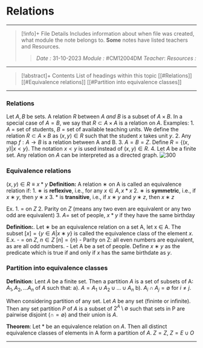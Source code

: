 # Relations
---
> [!info]+ File Details
> Includes information about when file was created, what module the note belongs to. **Some** notes have listed teachers and Resources.
> > *Date :*  31-10-2023 
> > *Module :* #CM12004DM 
> > *Teacher*: 
> > *Resources :*

---
> [!abstract]+ Contents
> List of headings within this topic
> [[#Relations]]
> [[#Equivalence relations]]
> [[#Partition into equivalence classes]]
--- 

### Relations
Let $A, B$ be sets. A relation $R$ between $A \ and \  B$ is a subset of $A \times B$. In a special case of $A = B$, we say that $R \subset A \times A$ is a relation on $A$.
Examples:
	1. $A$ = set of students, $B$ = set of available teaching units. We define the relation $R \subset A \times B$ as $(x, y) \in R$ such that the student $x$ takes unit $y$.
	2. Any map $f : A \to B$ is a relation between A and B.
	3. $A = B = Z$. Define $R = \{(x,y) | x < y \}$. The notation $x < y$ is used instead of $(x,y) \in R$. 
	4. Let $A$ be a finite set. Any relation on $A$ can be interpreted as a directed graph. 
	![300](https://sites.google.com/a/cs.christuniversity.in/discrete-mathematics-lectures/_/rsrc/1409480658489/graphs/directed-and-undirected-graph/dir.png)

### Equivalence relations
$(x,y) \in R \equiv x * y$
**Definition:** A relation $∗$ on A is called an equivalence relation if:
	1. $∗$ is **reflexive**, i.e., for any $x \in A, x * x$
	2. $∗$ is **symmetric**, i.e., if $x ∗ y$, then $y ∗ x$
	3. $*$ is **transitive**, i.e., if $x ∗ y$ and $y ∗ z$, then $x ∗ z$ 

Ex. 
	1. = on $Z$
	2. Parity on $Z$ (means any two even are equivalent or any two odd are equivalent)
	3. $A =$ set of people, $x * y$ if they have the same birthday

**Definition:**. Let ∗ be an equivalence relation on a set A, let x ∈ A. The subset $[x] = \{y ∈ A| x ∗ y\}$ is called the equivalence class of the element $x$.
E.x. 
	- $=$ on $Z$, $n \in Z \ [n] = \{n \}$ 
	- Parity on Z: all even numbers are equivalent, as are all odd numbers.
	- Let A be a set of people. Define $x ∗ y$ as the predicate which is true if and only if $x$ has the same birthdate as $y$.

### Partition into equivalence classes
**Definition**: Lent $A$ be a finite set. Then a partition $A$ is a set of subsets of A: $A_1,A_2,...A_n$ of $A$ such that:
	a). $A = A_1 \cup A_2 \cup ... \cup A_n$
	b). $A_i \cap A_j = ∅$ for $i \ne j$.

When considering partition of any set. Let $A$ be any set (fininte or infinite). Then any set partition $P$ of $A$ is a subset of $2^A \setminus \emptyset$ such that sets in P are pairwise disjoint $(\cap = ∅)$ and their union is $A$. 

**Theorem**: Let $\ast$ be an equivalence relation on $A$. Then all distinct equivalence classes of elements in A form a partition of $A$. 
$Z = Z$, $Z = E \cup O$

---